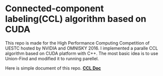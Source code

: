# Connected-component labeling(CCL) algorithm based on CUDA 

This repo is made for the High Performance Computing Competition of UESTC hosted by NVIDIA and OMNISKY 2016. I implemented a paralle CCL algorithm based on CUDA platform with C++. The most basic idea is to use Union-Find and modified it to running parellel.

Here is simple document of this repo.
**[CCL Doc](https://github.com/Lukeeeeee/CCL/blob/master/doc/CUDA%20Competition%20%E7%AE%97%E6%B3%95%E8%AF%B4%E6%98%8E%20%E8%91%A3%E6%9E%97%E6%A3%AE%20%E8%87%AA%E5%8A%A8%E5%8C%96%E5%B7%A5%E7%A8%8B%E5%AD%A6%E9%99%A2.pdf)**
